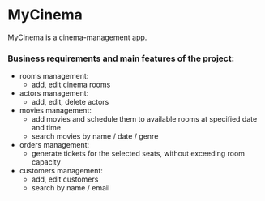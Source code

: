 # MyCinema

MyCinema is a cinema-management app.

### Business requirements and main features of the project:
* rooms management:
  * add, edit cinema rooms
* actors management:
  * add, edit, delete actors
* movies management:
  * add movies and schedule them to available rooms at specified date and time
  * search movies by name / date / genre
* orders management:
  * generate tickets for the selected seats, without exceeding room capacity
* customers management:
  * add, edit customers
  * search by name / email